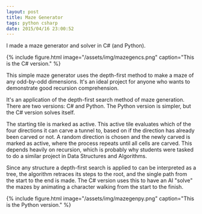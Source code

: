 ```yaml
---
layout: post
title: Maze Generator
tags: python csharp
date: 2015/04/16 23:00:52
---
```


I made a maze generator and solver in C# (and Python).

{% include figure.html
  image="/assets/img/mazegencs.png"
  caption="This is the C# version."
%}

<!--more-->

This simple maze generator uses the depth-first method to make a maze of any odd-by-odd dimensions. It's an ideal project for anyone who wants to demonstrate good recursion comprehension.

It's an application of the depth-first search method of maze generation. There are two versions: C# and Python. The Python version is simpler, but the C# version solves itself.

The starting tile is marked as active. This active tile evaluates which of the four directions it can carve a tunnel to, based on if the direction has already been carved or not. A random direction is chosen and the newly carved is marked as active, where the process repeats until all cells are carved. This depends heavily on recursion, which is probably why students were tasked to do a similar project in Data Structures and Algorithms.

Since any structure a depth-first search is applied to can be interpreted as a tree, the algorithm retraces its steps to the root, and the single path from the start to the end is made. The C# version uses this to have an AI "solve" the mazes by animating a character walking from the start to the finish.

{% include figure.html
  image="/assets/img/mazegenpy.png"
  caption="This is the Python version."
%}
